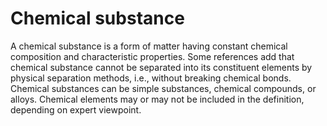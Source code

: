 # Chemical substance

A chemical substance is a form of matter having constant chemical composition and characteristic properties. Some references add that chemical substance cannot be separated into its constituent elements by physical separation methods, i.e., without breaking chemical bonds. Chemical substances can be simple substances, chemical compounds, or alloys. Chemical elements may or may not be included in the definition, depending on expert viewpoint.